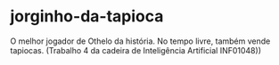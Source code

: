 # jorginho-da-tapioca
O melhor jogador de Othelo da história. No tempo livre, também vende tapiocas. (Trabalho 4 da cadeira de Inteligência Artificial INF01048))
